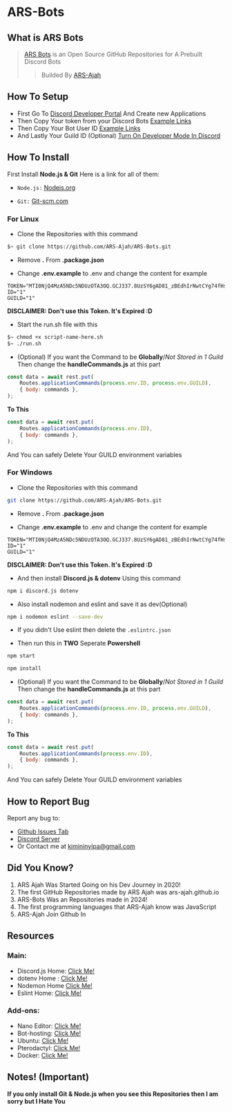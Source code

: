# ARS-Bots

## What is ARS Bots

> [ARS Bots](https://github.com/ARS-Ajah/ARS-Bots) is an Open Source GitHub Repositories for A Prebuilt Discord Bots
>
> > Builded By [ARS-Ajah](https://github.com/ARS-Ajah/)

## How To Setup

- First Go To [Discord Developer Portal](https://discord.dev) And Create new Applications
- Then Copy Your token from your Discord Bots [Example Links](https://discord.com/developers/applications/BOT-USER-ID/bot)
- Then Copy Your Bot User ID [Example Links](https://discord.com/developers/applications/BOT-USER-ID/information)
- And Lastly Your Guild ID (Optional) [Turn On Developer Mode In Discord](https://www.youtube.com/watch?v=Akturol-8o4)

## How To Install

First Install **Node.js & Git** Here is a link for all of them:

- `Node.js:` [Nodejs.org](https://nodejs.org/en/download/package-manager)

* `Git:` [Git-scm.com](https://www.git-scm.com/downloads)

### For Linux

- Clone the Repositories with this command

```sh
$~ git clone https://github.com/ARS-Ajah/ARS-Bots.git
```

- Remove **.** From **.package.json**

- Change **.env.example** to .env and change the content for example

```env
TOKEN="MTI0NjQ4MzA5NDc5NDUzOTA3OQ.GCJ337.8UzSY6gAD81_zBEdhIrNwtCYg74fHsyyjcsRpU"
ID="1"
GUILD="1"
```

**DISCLAIMER: Don't use this Token. It's Expired :D**

- Start the run.sh file with this

```sh
$~ chmod +x script-name-here.sh
$~ ./run.sh
```

- (Optional) If you want the Command to be **Globally**/_Not Stored in 1 Guild_ Then change the **handleCommands.js** at this part

```js
const data = await rest.put(
    Routes.applicationCommands(process.env.ID, process.env.GUILD),
    { body: commands },
);
```

**To This**

```js
const data = await rest.put(
    Routes.applicationCommands(process.env.ID),
    { body: commands },
);
```

And You can safely Delete Your GUILD environment variables

### For Windows

- Clone the Repositories with this command

```sh
git clone https://github.com/ARS-Ajah/ARS-Bots.git
```

- Remove **.** From **.package.json**

- Change **.env.example** to .env and change the content for example

```env
TOKEN="MTI0NjQ4MzA5NDc5NDUzOTA3OQ.GCJ337.8UzSY6gAD81_zBEdhIrNwtCYg74fHsyyjcsRpU"
ID="1"
GUILD="1"
```

**DISCLAIMER: Don't use this Token. It's Expired :D**

- And then install **Discord.js & dotenv** Using this command

```sh
npm i discord.js dotenv 
```

- Also install nodemon and eslint and save it as dev(Optional)

```sh
npm i nodemon eslint --save-dev
```

- If you didn't Use eslint then delete the `.eslintrc.json`

- Then run this in **TWO** Seperate **Powershell**

```sh
npm start
```

```sh
npm install
```

- (Optional) If you want the Command to be **Globally**/_Not Stored in 1 Guild_ Then change the **handleCommands.js** at this part

```js
const data = await rest.put(
    Routes.applicationCommands(process.env.ID, process.env.GUILD),
    { body: commands },
);
```

**To This**

```js
const data = await rest.put(
    Routes.applicationCommands(process.env.ID),
    { body: commands },
);
```

And You can safely Delete Your GUILD environment variables

## How to Report Bug

Report any bug to:

- [Github Issues Tab](https://github.com/ARS-Ajah/ARS-Bots/issues)
- [Discord Server](https://discord.gg/Rpg7wmq5t2)
- Or Contact me at [kimininyipa@gmail.com](mailto:kimininyipa@gmail.com)

## Did You Know?

1. ARS Ajah Was Started Going on his Dev Journey in 2020!
2. The first GitHub Repositories made by ARS Ajah was ars-ajah.github.io
3. ARS-Bots Was an Repositories made in 2024!
4. The first programming languages that ARS-Ajah know was JavaScript
5. ARS-Ajah Join Github In 

## Resources

### Main:

- Discord.js Home: [Click Me!](https://discord.js.org/)
- dotenv Home : [Click Me!](https://www.npmjs.com/package/dotenv)
- Nodemon Home [Click Me!](https://nodemon.io/)
- Eslint Home: [Click Me!](https://eslint.org/)

### Add-ons:

- Nano Editor: [Click Me!](https://nano-editor.org/)
- Bot-hosting: [Click Me!](https://bot-hosting.net)
- Ubuntu: [Click Me!](https://ubuntu.com/)
- Pterodactyl: [Click Me!](https://pterodactyl.io/)
- Docker: [Click Me!](https://www.docker.com/)

## Notes! (Important)

**If you only install Git & Node.js when you see this Repositories then I am sorry but I Hate You**